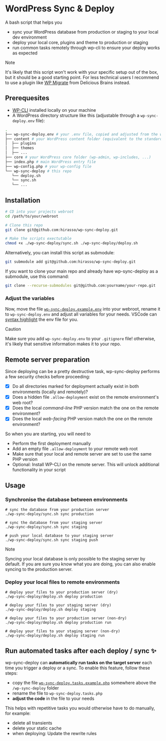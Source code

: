 # WordPress Sync & Deploy

A bash script that helps you

- sync your WordPress database from production or staging to your local dev environment
- deploy your local core, plugins and theme to production or staging
- run common tasks remotely through wp-cli to ensure your deploy works as expected

> [!NOTE]
> It's likely that this script won't work with your specific setup
> out of the box, but it should be a good starting point. For less technical
> users I recommend to use a plugin like [WP Migrate](https://deliciousbrains.com/wp-migrate-db-pro/) from Delicious Brains instead.

## Prerequesites

- [WP-CLI](https://wp-cli.org/) installed locally on your machine
- A WordPress directory structure like this (adjustable through a `wp-sync-deploy.env` file):

```bash
.
├── wp-sync-deploy.env # your .env file, copied and adjusted from the wp-sync-deploy.example file in this repo
├── content # your WordPress content folder (equivalent to the standard wp-content)
│  ├── plugins
│  ├── themes
│  ├── ...
├── core # your WordPress core folder (wp-admin, wp-includes, ...)
├── index.php # main WordPress entry file
├── wp-config.php # your wp-config file
└── wp-sync-deploy # this repo
   └── deploy.sh
   └── sync.sh
   └── ...
```

## Installation

```bash
# CD into your projects webroot
cd /path/to/your/webroot

# Clone this repo
git clone git@github.com:hirasso/wp-sync-deploy.git

# Make the scripts exectutable
chmod +x ./wp-sync-deploy/sync.sh ./wp-sync-deploy/deploy.sh
```

Alternatively, you can install this script as submodule:

```bash
git submodule add git@github.com:hirasso/wp-sync-deploy.git
```

If you want to clone your main repo and already have wp-sync-deploy as a submodule, use this command:

```bash
git clone --recurse-submodules git@github.com:yourname/your-repo.git
```

### Adjust the variables

Now, move the file [`wp-sync-deploy.example.env`](https://github.com/hirasso/wp-sync-deploy/blob/main/wp-sync-deploy.example.env) into your webroot, rename it to `wp-sync-deploy.env` and adjust all variables for your needs. VSCode can [syntax highlight](https://fredriccliver.medium.com/give-highlight-and-formatting-on-your-env-file-in-vscode-8e60934efce0) the env file for you.

> [!CAUTION]
> Make sure you add `wp-sync-deploy.env` to your `.gitignore` file!
> otherwise, it's likely that sensitive information makes it to your repo.

## Remote server preparation

Since deploying can be a pretty destructive task, wp-sync-deploy performs a few security checks before proceeding:

- [x] Do all directories marked for deployment actually exist in both environments (locally and remotely)?
- [x] Does a hidden file `.allow-deployment` exist on the remote environment's web root?
- [x] Does the local _command-line_ PHP version match the one on the remote environment?
- [x] Does the local _web-facing_ PHP version match the one on the remote environment?

So when you are starting, you will need to

- Perform the first deployment manually
- Add an empty file `.allow-deployment` to your remote web root
- Make sure that your local and remote server are set to use the same PHP version
- Optional: Install WP-CLI on the remote server. This will unlock additional functionality in your script

## Usage

### Synchronise the database between environments

```shell
# sync the database from your production server
./wp-sync-deploy/sync.sh sync production

# sync the database from your staging server
./wp-sync-deploy/sync.sh sync staging

# push your local database to your staging server
./wp-sync-deploy/sync.sh sync staging push

```

> [!NOTE]
> Syncing your local database is only possible to the staging server by default.
> If you are sure you know what you are doing, you can also enable syncing to
> the production server.

### Deploy your local files to remote environments

```shell
# deploy your files to your production server (dry)
./wp-sync-deploy/deploy.sh deploy production

# deploy your files to your staging server (dry)
./wp-sync-deploy/deploy.sh deploy staging

# deploy your files to your production server (non-dry)
./wp-sync-deploy/deploy.sh deploy production run

# deploy your files to your staging server (non-dry)
./wp-sync-deploy/deploy.sh deploy staging run
```

## Run automated tasks after each deploy / sync ✨

wp-sync-deploy can **automatically run tasks on the target server** each time you trigger a deploy or a sync. To enable this feature, follow these steps:

- copy the file [`wp-sync-deploy.tasks.example.php`](https://github.com/hirasso/wp-sync-deploy/blob/main/wp-sync-deploy.tasks.example.php) somewhere above the `/wp-sync-deploy` folder
- rename the file to `wp-sync-deploy.tasks.php`
- **adjust the code** in the file to your needs

This helps with repetitive tasks you would otherwise have to do manually, for example:

- delete all transients
- delete your static cache
- when deploying: Update the rewrite rules